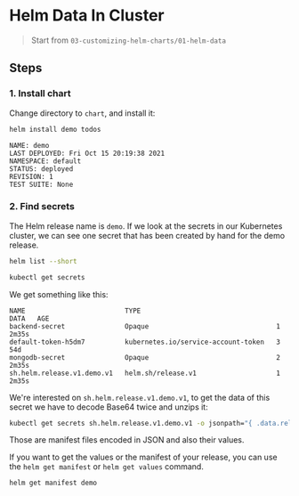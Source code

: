 # Helm Data In Cluster

> Start from `03-customizing-helm-charts/01-helm-data`

## Steps

### 1. Install chart

Change directory to `chart`, and install it:

```bash
helm install demo todos 
```

```
NAME: demo
LAST DEPLOYED: Fri Oct 15 20:19:38 2021
NAMESPACE: default
STATUS: deployed
REVISION: 1
TEST SUITE: None
```

### 2. Find secrets

The Helm release name is `demo`. If we look at the secrets in our Kubernetes cluster, we can see one secret that has been created by hand for the demo release.

```bash
helm list --short
```

```bash
kubectl get secrets
```

We get something like this:

```
NAME                         TYPE                                  DATA   AGE
backend-secret               Opaque                                1      2m35s
default-token-h5dm7          kubernetes.io/service-account-token   3      54d
mongodb-secret               Opaque                                2      2m35s
sh.helm.release.v1.demo.v1   helm.sh/release.v1                    1      2m35s
```

We're interested on `sh.helm.release.v1.demo.v1`, to get the data of this secret we have to decode Base64 twice and unzips it:

```bash
kubectl get secrets sh.helm.release.v1.demo.v1 -o jsonpath="{ .data.release }" | base64 -d | base64 -d | zcat
```

Those are manifest files encoded in JSON and also their values.

If you want to get the values or the manifest of your release, you can use the `helm get manifest` or `helm get values` command. 

```bash
helm get manifest demo
```